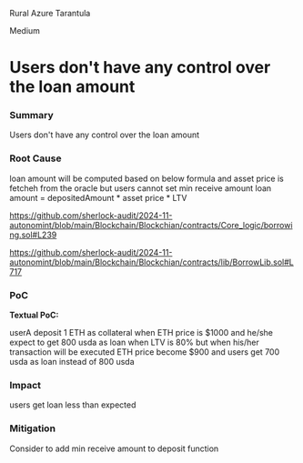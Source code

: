 Rural Azure Tarantula

Medium

# Users don't have any control over the loan amount

### Summary

Users don't have any control over the loan amount

### Root Cause

loan amount will be computed based on below formula and asset price is fetcheh from the oracle but users cannot set min receive amount 
loan amount = depositedAmount * asset price * LTV

https://github.com/sherlock-audit/2024-11-autonomint/blob/main/Blockchain/Blockchian/contracts/Core_logic/borrowing.sol#L239

https://github.com/sherlock-audit/2024-11-autonomint/blob/main/Blockchain/Blockchian/contracts/lib/BorrowLib.sol#L717

### PoC

**Textual PoC:**

userA deposit 1 ETH as collateral when ETH price is $1000 and he/she expect to get 800 usda as loan when LTV is 80% but when his/her transaction will be executed ETH price become $900 and users get 700 usda as loan instead of 800 usda 

### Impact

users get loan less than expected

### Mitigation

Consider to add min receive amount to deposit function 